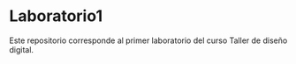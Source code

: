 # Laboratorio1
Este repositorio corresponde al primer laboratorio del curso Taller de diseño digital.
